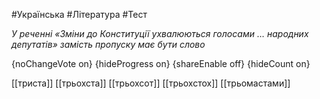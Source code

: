 #Українська #Література #Тест

*У реченні «Зміни до Конституції ухвалюються голосами … народних депутатів» замість пропуску має бути слово*

{noChangeVote on}
{hideProgress on}
{shareEnable off}
{hideCount on}

[[триста]]
[[трьохста]]
[[трьохсот]]
[[трьохстох]]
[[трьомастами]]
